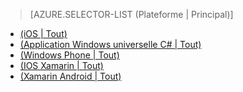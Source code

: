 ﻿> [AZURE.SELECTOR-LIST (Plateforme | Principal)]
- [(iOS | Tout)](/en-us/documentation/articles/mobile-services-ios-get-started-offline-data/)
- [(Application Windows universelle C# | Tout)](/en-us/documentation/articles/mobile-services-windows-store-dotnet-get-started-offline-data/)
- [(Windows Phone | Tout)](/en-us/documentation/articles/mobile-services-windows-phone-get-started-offline-data/)
- [(IOS Xamarin | Tout)](/en-us/documentation/articles/mobile-services-xamarin-ios-get-started-offline-data/)
- [(Xamarin Android | Tout)](/en-us/documentation/articles/mobile-services-xamarin-android-get-started-offline-data/)<!--HONumber=41-->
